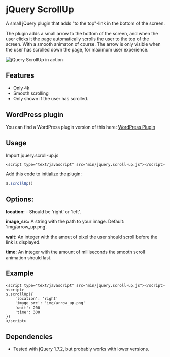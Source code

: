 jQuery ScrollUp
================

A small jQuery plugin that adds "to the top"-link in the bottom of the screen.

The plugin adds a small arrow to the bottom of the screen, and when the user clicks it the page automatically scrolls the user to the top of the screen. With a smooth animaton of course. The arrow is only visible when the user has scrolled down the page, for maximum user experience.

![jQuery ScrollUp in action](http://filipstefansson.github.com/jquery-scroll-up/example.png)


## Features
* Only 4k
* Smooth scrolling
* Only shown if the user has scrolled.

## WordPress plugin

You can find a WordPress plugin version of this here:
[WordPress Plugin](http://wordpress.org/extend/plugins/jquery-scrollup/)

## Usage
Import jquery.scroll-up.js

```<script type="text/javascript" src="min/jquery.scroll-up.js"></script>```

Add this code to initialize the plugin:

```javascript
$.scrollUp()
```

## Options:

**location:** - Should be 'right' or 'left'.

**image_src:** A string with the path to your image. Default: 'img/arrow_up.png'.

**wait:** An integer with the amout of pixel the user should scroll before the link is displayed.

**time:** An integer with the amount of milliseconds the smooth scroll animation should last.




## Example

```
<script type="text/javascript" src="min/jquery.scroll-up.js"></script>
<script>
$.scrollUp({
	'location': 'right'
	'image_src': 'img/arrow_up.png'
	'wait': 200
	'time': 300
})
</script>
```

## Dependencies

* Tested with jQuery 1.7.2, but probably works with lower versions.